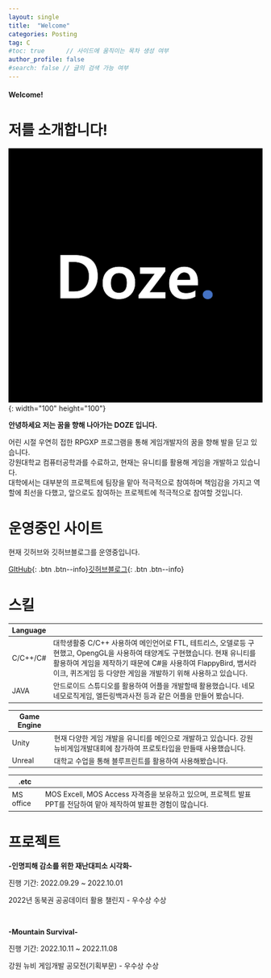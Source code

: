 ```yaml
---
layout: single
title:  "Welcome"
categories: Posting
tag: C
#toc: true      // 사이드에 움직이는 목차 생성 여부
author_profile: false
#search: false // 글의 검색 가능 여부
---
```


<div class="notice--success">
<h4>Welcome!</h4>
</div>

# 저를 소개합니다!

![profile](https://github.com/DozeKR/DozeKR.github.io/blob/master/images/2023-02-14-first/profile.png?raw=true){: width="100" height="100"}

**안녕하세요 저는 꿈을 향해 나아가는 DOZE 입니다.**

어린 시절 우연히 접한 RPGXP 프로그램을 통해 게임개발자의 꿈을 향해 발을 딛고 있습니다.<br>
강원대학교 컴퓨터공학과를 수료하고, 현재는 유니티를 활용해 게임을 개발하고 있습니다.<br>
대학에서는 대부분의 프로젝트에 팀장을 맡아 적극적으로 참여하며 책임감을 가지고 역할에 최선을 다했고, 앞으로도 참여하는 프로젝트에 적극적으로 참여할 것입니다.






# 운영중인 사이트

현재 깃허브와 깃허브블로그를 운영중입니다.

 [GItHub](https://github.com/DozeKR){: .btn .btn--info}[깃허브블로그](https://dozekr.github.io/){: .btn .btn--info}






# 스킬
|Language||
|---|---|
|C/C++/C#|대학생활중 C/C++ 사용하여 메인언어로 FTL, 테트리스, 오델로등 구현했고, OpengGL을 사용하여 태양계도 구현했습니다. 현재 유니티를 활용하여 게임을 제작하기 때문에 C#을 사용하여 FlappyBird, 뱀서라이크, 퀴즈게임 등 다양한 게임을 개발하기 위해 사용하고 있습니다.|
|JAVA|안드로이드 스튜디오를 활용하여 어플을 개발할때 활용했습니다. 네모네모로직게임, 엘든링백과사전 등과 같은 어플을 만들어 봤습니다.|

|Game Engine||
|---|---|
|Unity|현재 다양한 게임 개발을 유니티를 메인으로 개발하고 있습니다. 강원뉴비게임개발대회에 참가하여 프로토타입을 만들때 사용했습니다.|
|Unreal|대학교 수업을 통해 블루프린트를 활용하여 사용해봤습니다.|


|.etc||
|---|---|
|MS office|MOS Excell, MOS Access 자격증을 보유하고 있으며, 프로젝트 발표 PPT를 전담하여 맡아 제작하여 발표한 경험이 많습니다.|





# 프로젝트 

**-인명피해 감소를 위한 재난대피소 시각화-**

진행 기간: 2022.09.29 ~ 2022.10.01

2022년 동북권 공공데이터 활용 챌린지 - 우수상 수상

<br>

**-Mountain Survival-**

진행 기간: 2022.10.11 ~ 2022.11.08

강원 뉴비 게임개발 공모전(기획부문) - 우수상 수상
